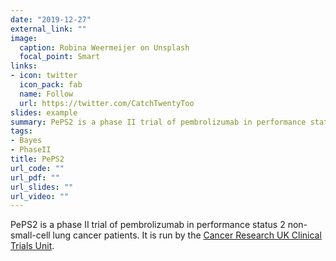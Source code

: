 ```yaml
---
date: "2019-12-27"
external_link: ""
image:
  caption: Robina Weermeijer on Unsplash
  focal_point: Smart
links:
- icon: twitter
  icon_pack: fab
  name: Follow
  url: https://twitter.com/CatchTwentyToo
slides: example
summary: PePS2 is a phase II trial of pembrolizumab in performance status 2 non-small-cell lung cancer patients.
tags:
- Bayes
- PhaseII
title: PePS2
url_code: ""
url_pdf: ""
url_slides: ""
url_video: ""
---
```


PePS2 is a phase II trial of pembrolizumab in performance status 2 non-small-cell lung cancer patients.
It is run by the [Cancer Research UK Clinical Trials Unit](https://www.birmingham.ac.uk/research/activity/mds/trials/crctu/).
